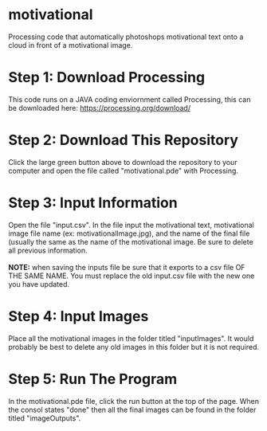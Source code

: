 # motivational
Processing code that automatically photoshops motivational text onto a cloud in front of a motivational image.
<h1>Step 1: Download Processing</h1>
This code runs on a JAVA coding enviornment called Processing, this can be downloaded here:
<a href = "https://processing.org/download/">https://processing.org/download/</a>

<h1>Step 2: Download This Repository</h1>
Click the large green button above to download the repository to your computer and open the file called "motivational.pde" with Processing.

<h1>Step 3: Input Information</h1>
Open the file "input.csv". In the file input the motivational text, motivational image file name (ex: motivationalImage.jpg), and the name of the final file (usually the same as the name of the motivational image. Be sure to delete all previous information.
<br>
<br>
<b>NOTE:</b> when saving the inputs file be sure that it exports to a csv file OF THE SAME NAME. You must replace the old input.csv file with the new one you have updated.

<h1>Step 4: Input Images</h1>
Place all the motivational images in the folder titled "inputImages". It would probably be best to delete any old images in this folder but it is not required.

<h1>Step 5: Run The Program</h1>
In the motivational.pde file, click the run button at the top of the page. When the consol states "done" then all the final images can be found in the folder titled "imageOutputs".
